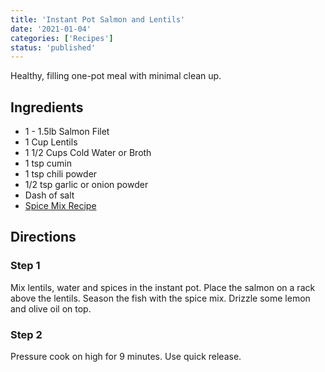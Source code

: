 ```yaml
---
title: 'Instant Pot Salmon and Lentils'
date: '2021-01-04'
categories: ['Recipes']
status: 'published'
---
```


Healthy, filling one-pot meal with minimal clean up.

<!-- excerpt end -->

## Ingredients

- 1 - 1.5lb Salmon Filet
- 1 Cup Lentils
- 1 1/2 Cups Cold Water or Broth
- 1 tsp cumin
- 1 tsp chili powder
- 1/2 tsp garlic or onion powder
- Dash of salt
- [Spice Mix Recipe](/recipes/spice-mix)

## Directions

### Step 1

Mix lentils, water and spices in the instant pot. Place the salmon on a rack above the lentils. Season the fish with the spice mix. Drizzle some lemon and olive oil on top.

### Step 2

Pressure cook on high for 9 minutes. Use quick release.

